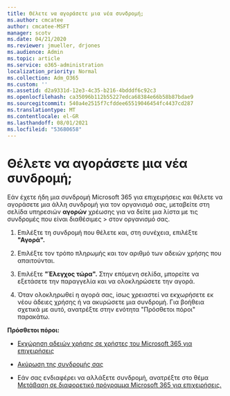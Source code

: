 ```yaml
---
title: Θέλετε να αγοράσετε μια νέα συνδρομή;
ms.author: cmcatee
author: cmcatee-MSFT
manager: scotv
ms.date: 04/21/2020
ms.reviewer: jmueller, drjones
ms.audience: Admin
ms.topic: article
ms.service: o365-administration
localization_priority: Normal
ms.collection: Adm_O365
ms.custom: ''
ms.assetid: d2a9331d-12e3-4c35-b216-4bdddf6c92c3
ms.openlocfilehash: ca35096b112b55227edca68384e66b58b87bdae9
ms.sourcegitcommit: 540a4e2515f7cfddee65519046454fc4437cd287
ms.translationtype: MT
ms.contentlocale: el-GR
ms.lasthandoff: 08/01/2021
ms.locfileid: "53680658"
---
```

# <a name="looking-to-buy-a-new-subscription"></a>Θέλετε να αγοράσετε μια νέα συνδρομή;

Εάν έχετε ήδη μια συνδρομή Microsoft 365 για επιχειρήσεις και θέλετε να αγοράσετε μια άλλη συνδρομή για τον οργανισμό σας, μεταβείτε στη σελίδα υπηρεσιών **αγορών** χρέωσης για να δείτε μια λίστα με τις συνδρομές που είναι διαθέσιμες \> [](https://go.microsoft.com/fwlink/p/?linkid=868433) στον οργανισμό σας.
 
1. Επιλέξτε τη συνδρομή που θέλετε και, στη συνέχεια, επιλέξτε **"Αγορά".**

2. Επιλέξτε τον τρόπο πληρωμής και τον αριθμό των αδειών χρήσης που απαιτούνται.

3. Επιλέξτε **"Έλεγχος τώρα".** Στην επόμενη σελίδα, μπορείτε να εξετάσετε την παραγγελία και να ολοκληρώσετε την αγορά.

4. Όταν ολοκληρωθεί η αγορά σας, ίσως χρειαστεί να εκχωρήσετε εκ νέου άδειες χρήσης ή να ακυρώσετε μια συνδρομή. Για βοήθεια σχετικά με αυτό, ανατρέξτε στην ενότητα "Πρόσθετοι πόροι" παρακάτω.

 **Πρόσθετοι πόροι:**
  
- [Εκχώρηση αδειών χρήσης σε χρήστες του Microsoft 365 για επιχειρήσεις](/microsoft-365/admin/add-users/add-users)
    
- [Ακύρωση της συνδρομής σας](/microsoft-365/commerce/subscriptions/cancel-your-subscription)
    
- Εάν σας ενδιαφέρει να αλλάξετε συνδρομή, ανατρέξτε στο θέμα [Μετάβαση σε διαφορετικό πρόγραμμα Microsoft 365 για επιχειρήσεις.](/microsoft-365/commerce/subscriptions/switch-to-a-different-plan)